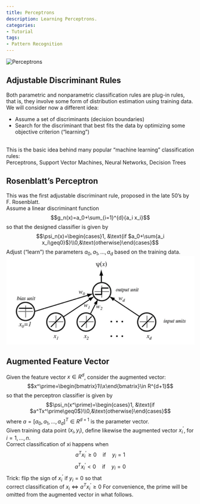```yaml
---
title: Perceptrons
description: Learning Perceptrons.
categories:
- Tutorial
tags:
- Pattern Recognition
---
```



![Perceptrons](https://onlinecourses.science.psu.edu/stat857/sites/onlinecourses.science.psu.edu.stat857/files/lesson10/image_02.gif)
## Adjustable Discriminant Rules
Both parametric and nonparametric classification rules are plug-in rules, that is, they involve some form of distribution estimation using training data.<br/>
We will consider now a different idea:
* Assume a set of discriminants (decision boundaries)
* Search for the discriminant that best fits the data by optimizing some objective criterion (“learning”)

<br/>
This is the basic idea behind many popular “machine learning” classification rules:<br/>
Perceptrons, Support Vector Machines, Neural Networks, Decision Trees

## Rosenblatt’s Perceptron
This was the first adjustable discriminant rule, proposed in the late 50’s by F. Rosenblatt.<br/>
Assume a linear discriminant function
<block class="block-center">$$g_n(x)=a_0+\sum_{i=1}^{d}{a_i x_i}$$</block>
so that the designed classifier is given by
<block class="block-center">$$\psi_n(x)=\begin{cases}1, &\text{if $a_0+\sum{a_i x_i\geq0}$}\\0,&\text{otherwise}\end{cases}$$</block>
Adjust (“learn”) the parameters $a_0, a_1, . . . , a_d$ based on the training data.
![perceptron](/assets/images/post/perceptrons/perceptron.png)

## Augmented Feature Vector
Given the feature vector $x \in R^d$, consider the augmented vector:
<block class="block-center">$$x^\prime=\begin{bmatrix}1\\x\end{bmatrix}\in R^{d+1}$$</block>
so that the perceptron classifier is given by
<block class="block-center">$$\psi_n(x^\prime)=\begin{cases}1, &\text{if $a^Tx^\prime\geq0$}\\0,&\text{otherwise}\end{cases}$$</block>
where $a=[a_0, a_1, ..., a_d]^T\in R^{d+1}$ is the parameter vector.<br/>
Given training data point $(x_i, y_i)$, define likewise the augmented vector $x_i^\prime$, for $i = 1, ..., n$.<br/>
Correct classification of xi happens when
<block class="block-center">$$a^Tx_i^\prime\geq0 \quad \text{if}\quad y_i=1$$</block>
<block class="block-center">$$a^Tx_i^\prime<0 \quad \text{if}\quad y_i=0$$</block>
Trick: flip the sign of $x_i^\prime$ if $y_i=0$ so that<br/>
correct classification of $x_i\Leftrightarrow a^Tx_i^\prime\geq0$
For convenience, the prime will be omitted from the augmented vector in what follows.
